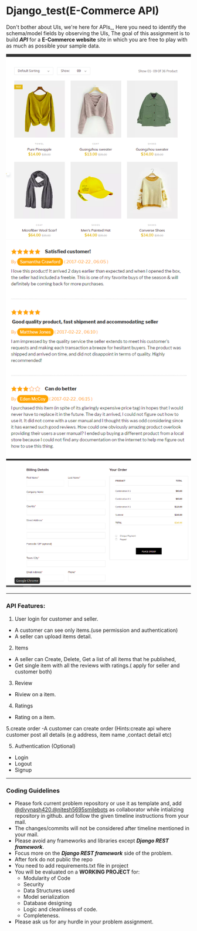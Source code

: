 # Django_test(E-Commerce API)
Don't bother about UIs, we're here for APIs_,
Here you need to identify the schema/model fields by observing the UIs, The goal of this assignment is to build **_API_** for a **E-Commerce website** site in which you are free to play with as much as possible your sample data.

<img src="items.png" />
<img src="review.png" />
<img src="orders.png" />

<hr>

### API Features:

1. User login for customer and seller.

- A customer can see only items.(use permission and authentication)
- A seller can upload items detail.

2. Items

- A seller can Create, Delete, Get a list of all items that he published,
- Get single item with all the reviews with ratings.( apply for seller and customer both)

3. Review

- Riview on a item.

4. Ratings

- Rating on a item.

5.create order
-A customer can create order (Hints:create api where customer post all details (e.g address, item name ,contact detail etc) 

5. Authentication (Optional)

- Login
- Logout
- Signup


<hr>

### Coding Guidelines

- Please fork current problem repository or use it as template and, add [@divynash420](https://github.com/divyansh420),[@nitesh5695smilebots](https://github.com/nitesh5695smilebots) as collaborator while intializing repository in github. and follow the given timeline instructions from your mail.
- The changes/commits will not be considered after timeline mentioned in your mail.
- Please avoid any frameworks and libraries except **_Django REST framework_**.
- Focus more on the **_Django REST framework_** side of the problem.
- After fork do not public the repo
- You need to add requirements.txt file in project
- You will be evaluated on a **WORKING PROJECT** for:
  - Modularity of Code
  - Security
  - Data Structures used
  - Model serialization
  - Database designing
  - Logic and cleanliness of code.
  - Completeness.
- Please ask us for any hurdle in your problem assignment.

